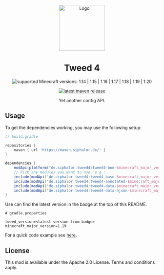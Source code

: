 <div align="center">
    <img src="logo.png?raw=true" alt="Logo" width="150" height="150" />

# Tweed 4

![supported Minecraft versions: 1.14 | 1.15 | 1.16 | 1.17 | 1.18 | 1.19 | 1.20](https://img.shields.io/badge/support%20for%20MC-1.14%20%7C%201.15%20%7C%201.16%20%7C%201.17%20%7C%201.18%20%7C%201.19%20%7C%201.20-%2356AD56?style=for-the-badge)


[![latest maven release](https://img.shields.io/maven-metadata/v?color=0f9fbc&metadataUrl=https%3A%2F%2Fmaven.siphalor.de%2Fde%2Fsiphalor%2Ftweed4%2Ftweed4-bom-1.19%2Fmaven-metadata.xml&style=flat-square)](https://maven.siphalor.de/de/siphalor/tweed4/)

Yet another config API.

</div>

## Usage

To get the dependencies working, you may use the following setup:
```groovy
// build.gradle

repositories {
	maven { url 'https://maven.siphalor.de/' }
}

dependencies {
	modApi(platform("de.siphalor.tweed4:tweed4-bom-$minecraft_major_version:$tweed_version"))
	// Pick any modules you want to use, e.g.:
	include(modApi("de.siphalor.tweed4:tweed4-base-$minecraft_major_version"))
	include(modApi("de.siphalor.tweed4:tweed4-annotated-$minecraft_major_version"))
	include(modApi("de.siphalor.tweed4:tweed4-data-$minecraft_major_version"))
	include(modApi("de.siphalor.tweed4:tweed4-data-hjson-$minecraft_major_version"))
}
```

Use can find the latest version in the badge at the top of this README.
```properties
# gradle.properties

tweed_version=<latest version from badge>
minecraft_major_version=1.19
```

For a quick code example see [here](tweed-testmod/src/main/java/de/siphalor/tweedtest/Config.java).

## License

This mod is available under the Apache 2.0 License. Terms and conditions apply.
